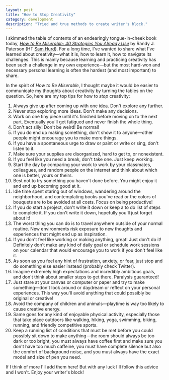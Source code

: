 ```yaml
---
layout: post
title: "How to Stop Creativity"
category: development
description: "Tried and true methods to create writer's block."
---
```


I skimmed the table of contents of an endearingly tongue-in-cheek book today, [_How to Be Miserable: 40 Strategies You Already Use_](http://a.co/6JyYPT7) by Randy J. Paterson (HT [Sam Hurd](https://www.patreon.com/samhurd)). For a long time, I've wanted to share what I've learned about creativity—what it is, how to learn it, how to navigate its challenges. This is mainly because learning and practicing creativity has been such a challenge in my own experience—but the most hard-won and necessary personal learning is often the hardest (and most important) to share.

In the spirit of _How to Be Miserable_, I thought maybe it would be easier to communicate my thoughts about creativity by turning the tables on the question. So, here are my top tips for how to _stop_ creativity:

1. Always give up after coming up with one idea. Don't explore any further.
2. Never stop exploring more ideas. Don't make any decisions.
3. Work on one tiny piece until it's finished before moving on to the next part. Eventually you'll get fatigued and never finish the whole thing.
4. Don't act silly! Don't be weird! Be normal!
5. If you do end up making something, don't show it to anyone—other people might encourage you to make more things.
6. If you have a spontaneous urge to draw or paint or write or sing, don't listen to it.
7. Make sure your supplies are disorganized, hard to get to, or nonexistent.
8. If you feel like you need a break, don't take one. Just keep working.
9. Start the day by comparing your work to work by your classmates, colleagues, and random people on the internet and think about which one is better, yours or theirs.
10. Best not to try something you haven't done before. You might enjoy it and end up becoming good at it.
11. Idle time spent staring out of windows, wandering around the neighborhood, and contemplating books you've read or the colors of bouquets are to be avoided at all costs. Focus on being productive!
12. If you do start a project, don't write it down or keep a to do list of steps to complete it. If you don't write it down, hopefully you'll just forget about it!
13. The worst thing you can do is to travel anywhere outside of your normal routine. New environments risk exposure to new thoughts and experiences that might end up as inspiration.
14. If you don't feel like working or making anything, great! Just don't do it! Definitely don't make any kind of daily goal or schedule work sessions on your calendar that would encourage you to work if you don't feel like it.
15. As soon as you feel any hint of frustration, anxiety, or fear, just stop and do something else easier instead (probably check Twitter).
16. Imagine extremely high expectations and incredibly ambitious goals, and don't think about smaller steps to get there. Paralysis guaranteed!
17. Just stare at your canvas or computer or paper and try to make something—don't look around or daydream or reflect on your personal experiences. This way you'll avoid anything that could possibly be original or creative!
18. Avoid the company of children and animals—playtime is way too likely to cause creative energy.
19. Same goes for any kind of enjoyable physical activity, especially those that take place outdoors like walking, hiking, yoga, swimming, biking, running, and friendly competitive sports.
20. Keep a running list of conditions that must be met before you could possibly sit down to make anything—the room should always be too dark or too bright, you must always have coffee first and make sure you don't have too much caffeine, you must have complete silence but also the comfort of background noise, and you must always have the exact model and size of pen you need.

If I think of more I'll add them here! But with any luck I'll follow this advice and I won't. Enjoy your writer's block!
